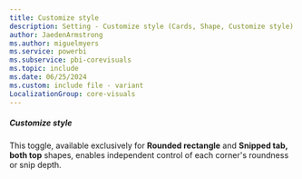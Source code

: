 ```yaml
---
title: Customize style
description: Setting - Customize style (Cards, Shape, Customize style)
author: JaedenArmstrong
ms.author: miguelmyers
ms.service: powerbi
ms.subservice: pbi-corevisuals
ms.topic: include
ms.date: 06/25/2024
ms.custom: include file - variant
LocalizationGroup: core-visuals
---
```

##### Customize style

This toggle, available exclusively for **Rounded rectangle** and **Snipped tab, both top** shapes, enables independent control of each corner's roundness or snip depth.
